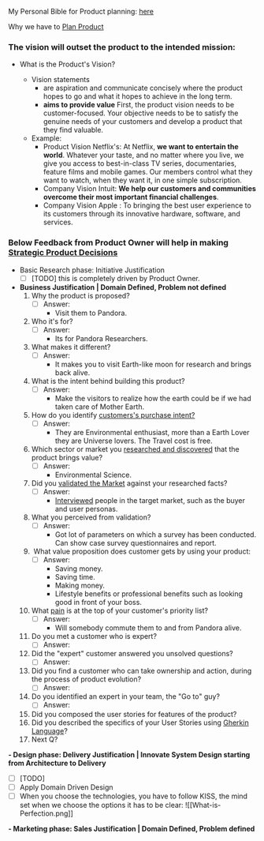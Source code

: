 
My Personal Bible for Product planning: [here](https://www.productplan.com/blog/)

Why we have to [Plan Product](https://www.productplan.com/learn/what-is-product-planning/)

### The vision will outset the product to the intended mission:

- What is the Product's Vision?

	- Vision statements 
		- are aspiration and communicate concisely where the product hopes to go and what it hopes to achieve in the long term. 
		- **aims to provide value**  First, the product vision needs to be customer-focused. Your objective needs to be to satisfy the genuine needs of your customers and develop a product that they find valuable.
	 - Example:
		 - Product Vision Netflix's: At Netflix, **we want to entertain the world**. Whatever your taste, and no matter where you live, we give you access to best-in-class TV series, documentaries, feature films and mobile games. Our members control what they want to watch, when they want it, in one simple subscription.	
		- Company Vision Intuit: **We help our customers and communities overcome their most important financial challenges**.
		- Company Vision Apple :  To bringing the best user experience to its customers through its innovative hardware, software, and services.



### Below Feedback from Product Owner will help in making [Strategic Product Decisions](https://www.productplan.com/blog/feedback-strategic-product-decisions/)

- Basic Research phase:  Initiative Justification
	- [ ]  [TODO] this is completely driven by Product Owner.
- **Business Justification | Domain Defined, Problem not defined**
	1.  Why the product is proposed?
		- [ ] Answer: 
			 - Visit them to Pandora.
	2. Who it's for?
		 - [ ] Answer: 
			- Its for Pandora Researchers.
	3. What makes it different?
		- [ ] Answer: 
			- It makes you to visit Earth-like moon for research and brings back alive.
	4.  What is the intent behind building this product?
		- [ ] Answer: 
			- Make the visitors to realize how the earth could be if we had taken care of Mother Earth.
	5. How do you identify [customers's purchase intent?](https://www.surveymonkey.com/market-research/resources/what-is-purchase-intent/)
		- [ ] Answer: 
			- They are Environmental enthusiast, more than a Earth Lover they are Universe lovers. The Travel cost is free.
	6. Which sector or market you [researched and discovered](https://www.productplan.com/blog/10-tips-for-new-product-research-and-discovery/) that the product brings value?
		- [ ] Answer: 
			- Environmental Science.
	7. Did you [validated the Market](https://www.productplan.com/glossary/market-validation/) against your researched facts?
		- [ ] Answer:
			-  [Interviewed](https://www.productplan.com/blog/questions-product-managers-ask-customers/) people in the target market, such as the buyer and user personas.
	8. What you perceived from validation?
		- [ ] Answer:
			- Got lot of parameters on which a survey has been conducted. Can show case  survey questionnaires and report.
	9.  What value proposition does customer gets by using your product:
		- [ ] Answer:
			 - Saving money.
			-  Saving time.
			-  Making money.
			-  Lifestyle benefits or professional benefits such as looking good in front of your boss.
	10. What [pain](https://www.productplan.com/blog/patterns-of-pain/) is at the top of your customer's priority list?
		- [ ] Answer: 
			- Will somebody commute them to and from Pandora alive.
	11. Do you met a customer who is expert?
		 - [ ] Answer: 
	12. Did the "expert" customer answered you unsolved questions?
		- [ ] Answer: 
	13. Did you find a customer who can take ownership and action, during the process of product evolution?
		 - [ ] Answer: 
	14. Do you identified an expert in your team, the "Go to" guy?
		- [ ] Answer: 
	15. Did you composed the user stories for features of the product?
	16. Did you described the specifics of your User Stories using [Gherkin Language](https://medium.com/@nic/writing-user-stories-with-gherkin-dda63461b1d2)?
	17. Next Q?


**- Design phase: Delivery Justification | Innovate System Design starting from Architecture to Delivery** 

- [ ] [TODO]
- [ ] Apply Domain Driven Design
- [ ] When you choose the technologies, you have to follow KISS, the mind set when we choose the options it has to be clear:
![[What-is-Perfection.png]]

**- Marketing phase: Sales Justification | Domain Defined, Problem defined** 


